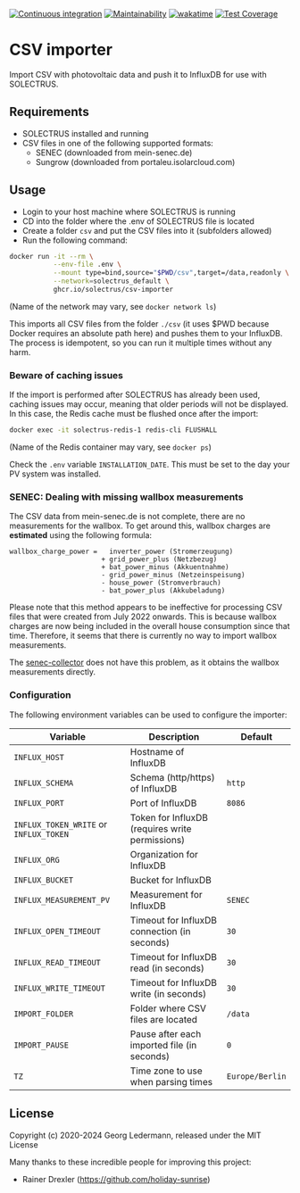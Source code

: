 [![Continuous integration](https://github.com/solectrus/csv-importer/actions/workflows/push.yml/badge.svg)](https://github.com/solectrus/csv-importer/actions/workflows/push.yml)
[![Maintainability](https://api.codeclimate.com/v1/badges/22651f8e68e4c3123a39/maintainability)](https://codeclimate.com/github/solectrus/csv-importer/maintainability)
[![wakatime](https://wakatime.com/badge/user/697af4f5-617a-446d-ba58-407e7f3e0243/project/ccfef5d1-6717-4411-9895-69dc32ad5c91.svg)](https://wakatime.com/badge/user/697af4f5-617a-446d-ba58-407e7f3e0243/project/ccfef5d1-6717-4411-9895-69dc32ad5c91)
[![Test Coverage](https://api.codeclimate.com/v1/badges/22651f8e68e4c3123a39/test_coverage)](https://codeclimate.com/github/solectrus/csv-importer/test_coverage)

# CSV importer

Import CSV with photovoltaic data and push it to InfluxDB for use with SOLECTRUS.

## Requirements

- SOLECTRUS installed and running
- CSV files in one of the following supported formats:
  - SENEC (downloaded from mein-senec.de)
  - Sungrow (downloaded from portaleu.isolarcloud.com)

## Usage

- Login to your host machine where SOLECTRUS is running
- CD into the folder where the .env of SOLECTRUS file is located
- Create a folder `csv` and put the CSV files into it (subfolders allowed)
- Run the following command:

```bash
docker run -it --rm \
           --env-file .env \
           --mount type=bind,source="$PWD/csv",target=/data,readonly \
           --network=solectrus_default \
           ghcr.io/solectrus/csv-importer
```

(Name of the network may vary, see `docker network ls`)

This imports all CSV files from the folder `./csv` (it uses $PWD because Docker requires an absolute path here) and pushes them to your InfluxDB.
The process is idempotent, so you can run it multiple times without any harm.

### Beware of caching issues

If the import is performed after SOLECTRUS has already been used, caching issues may occur, meaning that older periods will not be displayed. In this case, the Redis cache must be flushed once after the import:

```bash
docker exec -it solectrus-redis-1 redis-cli FLUSHALL
```

(Name of the Redis container may vary, see `docker ps`)

Check the `.env` variable `INSTALLATION_DATE`. This must be set to the day your PV system was installed.

### SENEC: Dealing with missing wallbox measurements

The CSV data from mein-senec.de is not complete, there are no measurements for the wallbox. To get around this, wallbox charges are **estimated** using the following formula:

```
wallbox_charge_power =   inverter_power (Stromerzeugung)
                       + grid_power_plus (Netzbezug)
                       + bat_power_minus (Akkuentnahme)
                       - grid_power_minus (Netzeinspeisung)
                       - house_power (Stromverbrauch)
                       - bat_power_plus (Akkubeladung)
```

Please note that this method appears to be ineffective for processing CSV files that were created from July 2022 onwards. This is because wallbox charges are now being included in the overall house consumption since that time. Therefore, it seems that there is currently no way to import wallbox measurements.

The [senec-collector](https://github.com/solectrus/senec-collector) does not have this problem, as it obtains the wallbox measurements directly.

### Configuration

The following environment variables can be used to configure the importer:

| Variable                               | Description                                     | Default         |
| -------------------------------------- | ----------------------------------------------- | --------------- |
| `INFLUX_HOST`                          | Hostname of InfluxDB                            |                 |
| `INFLUX_SCHEMA`                        | Schema (http/https) of InfluxDB                 | `http`          |
| `INFLUX_PORT`                          | Port of InfluxDB                                | `8086`          |
| `INFLUX_TOKEN_WRITE` or `INFLUX_TOKEN` | Token for InfluxDB (requires write permissions) |                 |
| `INFLUX_ORG`                           | Organization for InfluxDB                       |                 |
| `INFLUX_BUCKET`                        | Bucket for InfluxDB                             |                 |
| `INFLUX_MEASUREMENT_PV`                | Measurement for InfluxDB                        | `SENEC`         |
| `INFLUX_OPEN_TIMEOUT`                  | Timeout for InfluxDB connection (in seconds)    | `30`            |
| `INFLUX_READ_TIMEOUT`                  | Timeout for InfluxDB read (in seconds)          | `30`            |
| `INFLUX_WRITE_TIMEOUT`                 | Timeout for InfluxDB write (in seconds)         | `30`            |
| `IMPORT_FOLDER`                        | Folder where CSV files are located              | `/data`         |
| `IMPORT_PAUSE`                         | Pause after each imported file (in seconds)     | `0`             |
| `TZ`                                   | Time zone to use when parsing times             | `Europe/Berlin` |

## License

Copyright (c) 2020-2024 Georg Ledermann, released under the MIT License

Many thanks to these incredible people for improving this project:

- Rainer Drexler (https://github.com/holiday-sunrise)
